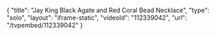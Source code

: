 {
    "title": "Jay King Black Agate and Red Coral Bead  Necklace",
    "type": "solo",
    "layout": "iframe-static",
    "videoId": "112339042",
    "url": "\/tvpembed\/112339042"
}